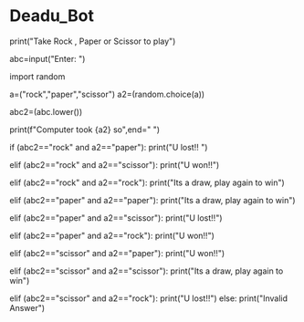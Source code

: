 # Deadu_Bot


print("Take Rock , Paper or Scissor to play")

abc=input("Enter: ")

import random

a=("rock","paper","scissor")
a2=(random.choice(a))

abc2=(abc.lower())

print(f"Computer took {a2} so",end=" ")

if (abc2=="rock" and a2=="paper"):
	print("U lost!! ")

elif (abc2=="rock" and a2=="scissor"):
	print("U won!!")

elif (abc2=="rock" and a2=="rock"):
	print("Its a draw, play again to win")

elif (abc2=="paper" and a2=="paper"):
	print("Its a draw, play again to win")

elif (abc2=="paper" and a2=="scissor"):
	print("U lost!!")

elif (abc2=="paper" and a2=="rock"):
	print("U won!!")

elif (abc2=="scissor" and a2=="paper"):
	print("U won!!")

elif (abc2=="scissor" and a2=="scissor"):
	print("Its a draw, play again to win")

elif (abc2=="scissor" and a2=="rock"):
	print("U lost!!")
else:
	print("Invalid Answer")
